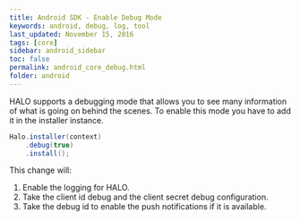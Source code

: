 ```yaml
---
title: Android SDK - Enable Debug Mode
keywords: android, debug, log, tool
last_updated: November 15, 2016
tags: [core]
sidebar: android_sidebar
toc: false
permalink: android_core_debug.html
folder: android
---
```


HALO supports a debugging mode that allows you to see many information of what is going on behind the scenes. To enable this mode you have to add it in the installer instance.

```java
Halo.installer(context)
	.debug(true)
	.install();
```

This change will:

1. Enable the logging for HALO.
2. Take the client id debug and the client secret debug configuration.
3. Take the debug id to enable the push notifications if it is available.
